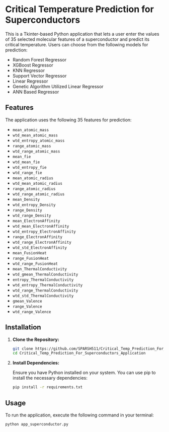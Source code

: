# Critical Temperature Prediction for Superconductors

This is a Tkinter-based Python application that lets a user enter the values of 35 selected molecular features of a superconductor and predict its critical temperature. Users can choose from the following models for prediction:

- Random Forest Regressor
- XGBoost Regressor
- KNN Regressor
- Support Vector Regressor
- Linear Regressor
- Genetic Algorithm Utilized Linear Regressor
- ANN Based Regressor

## Features

The application uses the following 35 features for prediction:

- `mean_atomic_mass`
- `wtd_mean_atomic_mass`
- `wtd_entropy_atomic_mass`
- `range_atomic_mass`
- `wtd_range_atomic_mass`
- `mean_fie`
- `wtd_mean_fie`
- `wtd_entropy_fie`
- `wtd_range_fie`
- `mean_atomic_radius`
- `wtd_mean_atomic_radius`
- `range_atomic_radius`
- `wtd_range_atomic_radius`
- `mean_Density`
- `wtd_entropy_Density`
- `range_Density`
- `wtd_range_Density`
- `mean_ElectronAffinity`
- `wtd_mean_ElectronAffinity`
- `wtd_entropy_ElectronAffinity`
- `range_ElectronAffinity`
- `wtd_range_ElectronAffinity`
- `wtd_std_ElectronAffinity`
- `mean_FusionHeat`
- `range_FusionHeat`
- `wtd_range_FusionHeat`
- `mean_ThermalConductivity`
- `wtd_gmean_ThermalConductivity`
- `entropy_ThermalConductivity`
- `wtd_entropy_ThermalConductivity`
- `wtd_range_ThermalConductivity`
- `wtd_std_ThermalConductivity`
- `gmean_Valence`
- `range_Valence`
- `wtd_range_Valence`

## Installation

1. **Clone the Repository:**

   ```sh
   git clone https://github.com/SPARSH511/Critical_Temp_Prediction_For_Superconductors_Application.git
   cd Critical_Temp_Prediction_For_Superconductors_Application

2. **Install Dependencies:**

   Ensure you have Python installed on your system. You can use pip to install the necessary dependencies:
   ```sh
   pip install -r requirements.txt

## Usage

To run the application, execute the following command in your terminal:
  ```sh
  python app_superconductor.py


